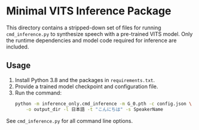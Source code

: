 # Minimal VITS Inference Package

This directory contains a stripped-down set of files for running
`cmd_inference.py` to synthesize speech with a pre-trained VITS model.
Only the runtime dependencies and model code required for inference are
included.

## Usage

1. Install Python 3.8 and the packages in `requirements.txt`.
2. Provide a trained model checkpoint and configuration file.
3. Run the command:
   ```bash
   python -m inference_only.cmd_inference -m G_0.pth -c config.json \
       -o output_dir -l 日本語 -t "こんにちは" -s SpeakerName
   ```

See `cmd_inference.py` for all command line options.
